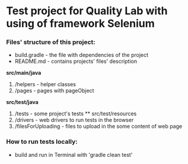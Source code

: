 # Test project for Quality Lab with using of framework Selenium

### Files' structure of this project:

* build.gradle - the file with dependencies of the project
* README.md - contains projects' files' description

**src/main/java**
1. /helpers - helper classes
2. /pages - pages with pageObject

**src/test/java**
1. /tests - some project's tests
** src/test/resources
1. /drivers - web drivers to run tests in the browser
2. /filesForUploading - files to upload in the some content of web page

### How to run tests locally:

* build and run in Terminal with 'gradle clean test'
